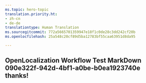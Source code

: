 ```yaml
---
ms.topic: hero-topic
translation.priority.ht:
- zh-cn
- de-de
translationtype: Human Translation
ms.sourcegitcommit: 772a5665701359947e18f1c0de28c3dd242cf20b
ms.openlocfilehash: 25a548c20cf89d5ba12783bf55caa63951d8da95

---
```

## OpenLocalization Workflow Test MarkDown 090e322f-942d-4bf1-a0be-b0ea1923740e thanks!



<!--HONumber=Aug16_HO4-->


